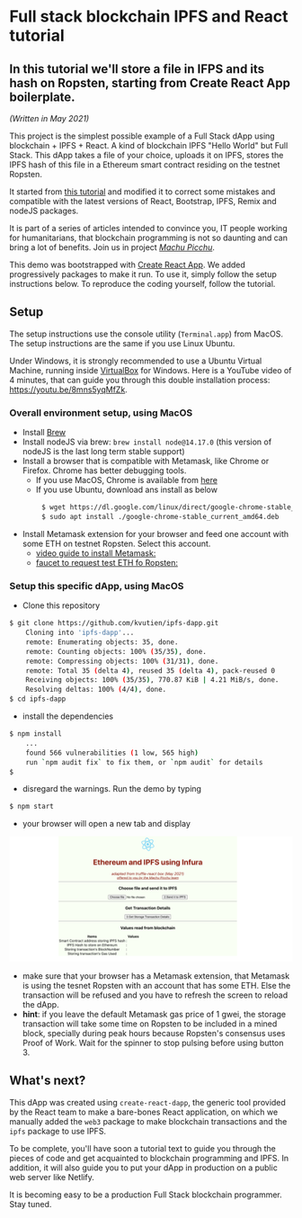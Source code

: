 # Full stack blockchain IPFS and React tutorial
## In this tutorial we'll store a file in IFPS and its hash on Ropsten, starting from Create React App boilerplate.

*(Written in May 2021)*

This project is the simplest possible example of a Full Stack dApp using blockchain + IPFS + React. A kind of blockchain IPFS "Hello World" but Full Stack. This dApp takes a file of your choice, uploads it on IPFS, stores the IPFS hash of this file in a Ethereum smart contract residing on the testnet Ropsten.

It started from [this tutorial](https://www.freecodecamp.org/news/hands-on-get-started-with-infura-and-ipfs-on-ethereum-b63635142af0/) and modified it to correct some mistakes and compatible with the latest versions of React, Bootstrap, IPFS, Remix and nodeJS packages.

It is part of a series of articles intended to convince you, IT people working for humanitarians, that blockchain programming is not so daunting and can bring a lot of benefits. Join us in project *[Machu Picchu](https://kvutien-yes.medium.com/machu-picchu-how-the-blockchain-can-help-persons-in-need-8396820d13d1)*.

This demo was bootstrapped with [Create React App](https://github.com/facebook/create-react-app). We added progressively packages to make it run. To use it, simply follow the setup instructions below. To reproduce the coding yourself, follow the tutorial.

## Setup
The setup instructions use the console utility (`Terminal.app`) from MacOS. The setup instructions are the same if you use Linux Ubuntu. 

Under Windows, it is strongly recommended to use a Ubuntu Virtual Machine, running inside [VirtualBox](https://www.virtualbox.org/wiki/Downloads) for Windows. Here is a YouTube video of 4 minutes, that can guide you through this double installation process: https://youtu.be/8mns5yqMfZk.
### Overall environment setup, using MacOS
* Install [Brew](https://brew.sh/)
* Install nodeJS via brew: `brew install node@14.17.0`  (this version of nodeJS is the last long term stable support)
* Install a browser that is compatible with Metamask, like Chrome or Firefox. Chrome has better debugging tools.
  * If you use MacOS, Chrome is available from [here](https://support.google.com/chrome/answer/95346?)
  * If you use Ubuntu, download ans install as below
``` bash
        $ wget https://dl.google.com/linux/direct/google-chrome-stable_current_amd64.deb
        $ sudo apt install ./google-chrome-stable_current_amd64.deb
```
* Install Metamask extension for your browser and feed one account with some ETH on testnet Ropsten. Select this account.
  * [video guide to install Metamask:](https://youtu.be/WAStJtjYI_c) 
  * [faucet to request test ETH fo Ropsten:](https://faucet.metamask.io/)
### Setup this specific dApp, using MacOS
* Clone this repository
``` bash
$ git clone https://github.com/kvutien/ipfs-dapp.git
    Cloning into 'ipfs-dapp'...
    remote: Enumerating objects: 35, done.
    remote: Counting objects: 100% (35/35), done.
    remote: Compressing objects: 100% (31/31), done.
    remote: Total 35 (delta 4), reused 35 (delta 4), pack-reused 0
    Receiving objects: 100% (35/35), 770.87 KiB | 4.21 MiB/s, done.
    Resolving deltas: 100% (4/4), done.
$ cd ipfs-dapp
```
* install the dependencies
``` bash
$ npm install
    ...
    found 566 vulnerabilities (1 low, 565 high)
    run `npm audit fix` to fix them, or `npm audit` for details
$
```
* disregard the warnings. Run the demo by typing
``` bash
$ npm start
```
* your browser will open a new tab and display

![screenshot](./screenshot.png)

* make sure that your browser has a Metamask extension, that Metamask is using the tesnet Ropsten with an account that has some ETH. Else the transaction will be refused and you have to refresh the screen to reload the dApp.
* **hint**: if you leave the default Metamask gas price of 1 gwei, the storage transaction will take some time on Ropsten to be included in a mined block, specially during peak hours because Ropsten's consensus uses Proof of Work. Wait for the spinner to stop pulsing before using button 3.
  
## What's next?
This dApp was created using `create-react-dapp`, the generic tool provided by the React team to make a bare-bones React application, on which we manually added the `web3` package to make blockchain transactions and the `ipfs` package to use IPFS.

To be complete, you'll have soon a tutorial text to guide you through the pieces of code and get acquainted to blockchain programming and IPFS. In addition, it will also guide you to put your dApp in production on a public web server like Netlify.

It is becoming easy to be a production Full Stack blockchain programmer. Stay tuned.